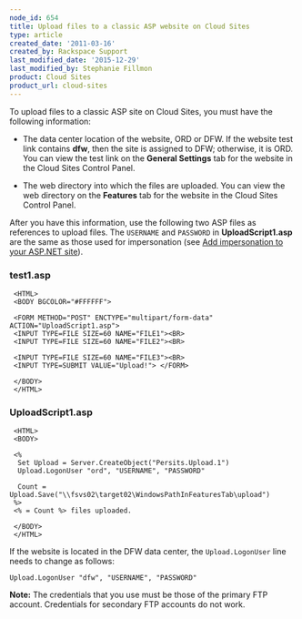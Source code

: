```yaml
---
node_id: 654
title: Upload files to a classic ASP website on Cloud Sites
type: article
created_date: '2011-03-16'
created_by: Rackspace Support
last_modified_date: '2015-12-29'
last_modified_by: Stephanie Fillmon
product: Cloud Sites
product_url: cloud-sites
---
```


To upload files to a classic ASP site on Cloud Sites, you must have the
following information:

-   The data center location of the website, ORD or DFW. If the website
    test link contains **dfw**, then the site is assigned to DFW;
    otherwise, it is ORD. You can view the test link on the **General
    Settings** tab for the website in the Cloud Sites Control Panel.

-   The web directory into which the files are uploaded. You can view
    the web directory on the **Features** tab for the website in the
    Cloud Sites Control Panel.

After you have this information, use the following two ASP files as
references to upload files. The `USERNAME` and `PASSWORD` in
**UploadScript1.asp** are the same as those used for impersonation (see
[Add impersonation to your ASP.NET site](/how-to/add-impersonation-to-your-aspnet-cloud-site)).

### test1.asp

     <HTML>
     <BODY BGCOLOR="#FFFFFF">

     <FORM METHOD="POST" ENCTYPE="multipart/form-data" ACTION="UploadScript1.asp">
     <INPUT TYPE=FILE SIZE=60 NAME="FILE1"><BR>
     <INPUT TYPE=FILE SIZE=60 NAME="FILE2"><BR>

     <INPUT TYPE=FILE SIZE=60 NAME="FILE3"><BR>
     <INPUT TYPE=SUBMIT VALUE="Upload!"> </FORM>

     </BODY>
     </HTML>


### UploadScript1.asp

     <HTML>
     <BODY>

     <%
      Set Upload = Server.CreateObject("Persits.Upload.1")
      Upload.LogonUser "ord", "USERNAME", "PASSWORD"

      Count = Upload.Save("\\fsvs02\target02\WindowsPathInFeaturesTab\upload")
     %>
     <% = Count %> files uploaded.

     </BODY>
     </HTML>


If the website is located in the DFW data center, the `Upload.LogonUser`
line needs to change as follows:

    Upload.LogonUser "dfw", "USERNAME", "PASSWORD"

**Note:** The credentials that you use must be those of the primary FTP
account. Credentials for secondary FTP accounts do not work.
